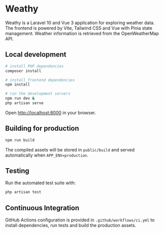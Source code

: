 # Weathy

Weathy is a Laravel 10 and Vue 3 application for exploring weather data. The frontend is powered by Vite, Tailwind CSS and Vue with Pinia state management. Weather information is retrieved from the OpenWeatherMap API.

## Local development

```bash
# install PHP dependencies
composer install

# install frontend dependencies
npm install

# run the development servers
npm run dev &
php artisan serve
```

Open <http://localhost:8000> in your browser.

## Building for production

```bash
npm run build
```

The compiled assets will be stored in `public/build` and served automatically when `APP_ENV=production`.

## Testing

Run the automated test suite with:

```bash
php artisan test
```

## Continuous Integration

GitHub Actions configuration is provided in `.github/workflows/ci.yml` to install dependencies, run tests and build the production assets.
